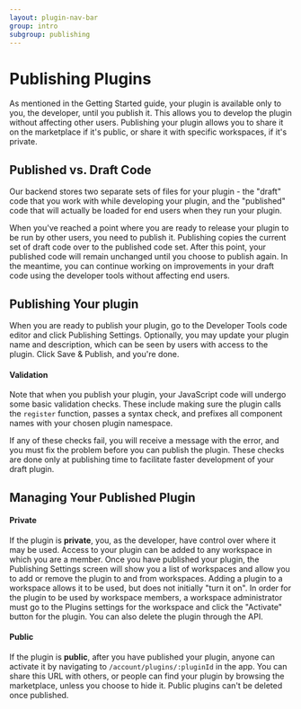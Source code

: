 ```yaml
---
layout: plugin-nav-bar
group: intro
subgroup: publishing
---
```

# Publishing Plugins
As mentioned in the Getting Started guide, your plugin is available only to you, the developer, until you publish it.  This allows you to develop the plugin without affecting other users.  Publishing your plugin allows you to share it on the marketplace if it's public, or share it with specific workspaces, if it's private.

## Published vs. Draft Code

Our backend stores two separate sets of files for your plugin - the "draft" code that you work with while developing your plugin, and the "published" code that will actually be loaded for end users when they run your plugin.

When you've reached a point where you are ready to release your plugin to be run by other users, you need to publish it.  Publishing copies the current set of draft code over to the published code set.  After this point, your published code will remain unchanged until you choose to publish again.  In the meantime, you can continue working on improvements in your draft code using the developer tools without affecting end users.

## Publishing Your plugin

When you are ready to publish your plugin, go to the Developer Tools code editor and click Publishing Settings.  Optionally, you may update your plugin name and description, which can be seen by users with access to the plugin.  Click Save & Publish, and you're done.

#### Validation

Note that when you publish your plugin, your JavaScript code will undergo some basic validation checks.  These include making sure the plugin calls the `register` function, passes a syntax check, and prefixes all component names with your chosen plugin namespace.

If any of these checks fail, you will receive a message with the error, and you must fix the problem before you can publish the plugin.  These checks are done only at publishing time to facilitate faster development of your draft plugin.

## Managing Your Published Plugin

#### Private
If the plugin is **private**, you, as the developer, have control over where it may be used. Access to your plugin can be added to any workspace in which you are a member. Once you have published your plugin, the Publishing Settings screen will show you a list of workspaces and allow you to add or remove the plugin to and from workspaces.  Adding a plugin to a workspace allows it to be used, but does not initially "turn it on".  In order for the plugin to be used by workspace members, a workspace administrator must go to the Plugins settings for the workspace and click the "Activate" button for the plugin. You can also delete the plugin through the API.

#### Public
If the plugin is **public**, after you have published your plugin, anyone can activate it by navigating to `/account/plugins/:pluginId` in the app. You can share this URL with others, or people can find your plugin by browsing the marketplace, unless you choose to hide it. Public plugins can't be deleted once published.

